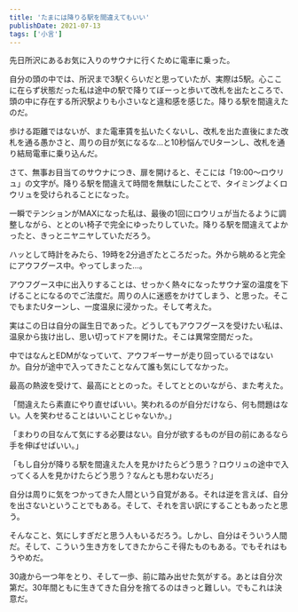 ```yaml
---
title: 'たまには降りる駅を間違えてもいい'
publishDate: 2021-07-13
tags: ['小言']
---
```


先日所沢にあるお気に入りのサウナに行くために電車に乗った。

自分の頭の中では、所沢まで3駅くらいだと思っていたが、実際は5駅。心ここに在らず状態だった私は途中の駅で降りてぼーっと歩いて改札を出たところで、頭の中に存在する所沢駅よりも小さいなと違和感を感じた。降りる駅を間違えたのだ。

歩ける距離ではないが、また電車賃を払いたくないし、改札を出た直後にまた改札を通る愚かさと、周りの目が気になるな…と10秒悩んでUターンし、改札を通り結局電車に乗り込んだ。

さて、無事お目当てのサウナにつき、扉を開けると、そこには「19:00〜ロウリュ」の文字が。降りる駅を間違えて時間を無駄にしたことで、タイミングよくロウリュを受けられることになった。

一瞬でテンションがMAXになった私は、最後の1回にロウリュが当たるように調整しながら、ととのい椅子で完全にゆったりしていた。降りる駅を間違えてよかったと、きっとニヤニヤしていただろう。

ハッとして時計をみたら、19時を2分過ぎたところだった。外から眺めると完全にアウフグース中。やってしまった…。

アウフグース中に出入りすることは、せっかく熱々になったサウナ室の温度を下げることになるのでご法度だ。周りの人に迷惑をかけてしまう、と思った。そこでもまたUターンし、一度温泉に浸かった。そして考えた。

実はこの日は自分の誕生日であった。どうしてもアウフグースを受けたい私は、温泉から抜け出し、思い切ってドアを開けた。そこは異常空間だった。

中ではなんとEDMがなっていて、アウフギーサーが走り回っているではないか。自分が途中で入ってきたことなんて誰も気にしてなかった。

最高の熱波を受けて、最高にととのった。そしてととのいながら、また考えた。

「間違えたら素直にやり直せばいい。笑われるのが自分だけなら、何も問題はない。人を笑わせることはいいことじゃないか。」

「まわりの目なんて気にする必要はない。自分が欲するものが目の前にあるなら手を伸ばせばいい。」

「もし自分が降りる駅を間違えた人を見かけたらどう思う？ロウリュの途中で入ってくる人を見かけたらどう思う？なんとも思わないだろ」

自分は周りに気をつかってきた人間という自覚がある。それは逆を言えば、自分を出さないということでもある。そして、それを言い訳にすることもあったと思う。

そんなこと、気にしすぎだと思う人もいるだろう。しかし、自分はそういう人間だ。そして、こういう生き方をしてきたからこそ得たものもある。でもそれはもうやめだ。

30歳から一つ年をとり、そして一歩、前に踏み出せた気がする。あとは自分次第だ。30年間ともに生きてきた自分を捨てるのはきっと難しい。でもこれは決意だ。
